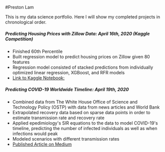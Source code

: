 #Preston Lam

This is my data science portfolio. Here I will show my completed projects in chronological order.


##### Predicting Housing Prices with Zillow Data: April 16th, 2020 (Kaggle Competition)
- Finished 60th Percentile
- Built regression model to predict housing prices on Zillow given 80 features
- Regression model consisted of stacked predictions from individually optimized linear regression, XGBoost, and RFR models
- [Link to Kaggle Notebook:](https://www.kaggle.com/prestonlam/predicting-housing-prices-2-0?scriptVersionId=32145330)

##### Predicting COVID-19 Worldwide Timeline: April 19th, 2020
- Combined data from The White House Office of Science and Technology Policy (OSTP) with data from news articles and World Bank
- Extrapolated recovery data based on sparse data points in order to estimate transmission rate and recovery rate
- Applied epedimiology's SIR equations to the data to model COVID-19's timeline, predicting the number of infected individuals as well as when infections would peak
- Modeled scenarios with different transmission rates
- [Published Article on Medium](https://medium.com/@prestonlam/predicting-covid-19s-global-timeline-1cc4be15bc76)

